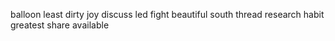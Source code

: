 balloon least dirty joy discuss led fight beautiful south thread research habit greatest share available